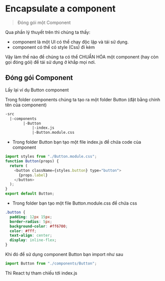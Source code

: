 # Encapsulate a component

> Đóng gói một Component

Qua phần lý thuyết trên thì chúng ta thấy:

- component là một UI có thể chạy độc lập và tái sử dụng.
- component có thể có style (Css) đi kèm

Vậy làm thế nào để chúng ta có thể CHUẨN HÓA một component (hay còn gọi đóng gói) để tái sử dụng ở khắp mọi nơi.

## Đóng gói Component

Lấy lại ví dụ Button component

Trong folder components chúng ta tạo ra một folder Button (đặt bằng chính tên của component)

```txt
-src
  |-components
        |-Button
            |-index.js
            |-Button.module.css
```

- Trong folder Button bạn tạo một file index.js để chứa code của component

```js
import styles from "./Button.module.css";
function Button(props) {
  return (
    <button className={styles.button} type="button">
      {props.label}
    </button>
  );
}
export default Button;
```

- Trong folder bạn tạo một file Button.module.css để chứa css

```css
.button {
  padding: 12px 15px;
  border-radius: 5px;
  background-color: #ff6700;
  color: #fff;
  text-align: center;
  display: inline-flex;
}
```

Khi đó để sử dụng component Button bạn import như sau

```js
import Button from "./components/Button";
```

Thì React tự tham chiếu tới index.js
